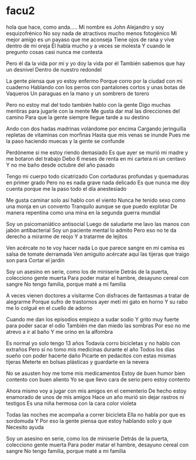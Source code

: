 # facu2

hola que hace, como anda.....
Mi nombre es John Alejandro y soy esquizofrénico
No soy nada de atractivos mucho menos fotogénico
Mi mejor amigo es un payaso que me aconseja
Tiene ojos de rana y vive dentro de mi oreja
Él habla mucho y a veces se molesta
Y cuando le pregunto cosas casi nunca me contesta

Pero él da la vida por mí y yo doy la vida por él
También sabemos que hay un desnivel
Dentro de nuestro redondel

La gente piensa que yo estoy enfermo
Porque corro por la ciudad con mi cuaderno
Hablando con los perros con pantalones cortos y unas botas de
Vaqueros
Un paraguas en la mano y un sombrero de torero

Pero no estoy mal del todo también hablo con la gente
Digo muchas mentiras para jugarle con la mente
Me gusta dar mal las direcciones del camino
Para que la gente siempre llegue tarde a su destino

Ando con dos hadas madrinas volándome por encima
Cargando jeringuilla repletas de vitaminas con morfinas
Hasta que mis venas se inunde
Pues me la paso haciendo muecas y la gente se confunde

Perdóneme si me estoy riendo demasiado
Es que ayer se murió mi madre y me botaron del trabajo
Debo 6 meses de renta en mi cartera ni un centavo
Y no me baño desde octubre del año pasado

Tengo mi cuerpo todo cicatrizado
Con cortaduras profundas y quemaduras en primer grado
Pero no es nada grave nada delicado
Es que nunca me doy cuenta porque me la paso todo el día anestesiado

Me gusta caminar solo así hablo con el viento
Nunca he tenido sexo como una monja en un convento
Tranquilo aunque se que puedo explotar
De manera repentina como una mina en la segunda guerra mundial

Soy un psicomaniático antisocial
Luego de saludarte me lavo las manos con jabón antibacterial
Soy un paciente mental lo admito
Pero eso no te da derecho a mirarme de reojo
Y a tratarme de lejitos

Ven acércate no te voy hacer nada
Lo que parece sangre en mi camisa es salsa de tomate derramada
Ven amiguito acércate aquí las tijeras que traigo son para
Cortar el jardín

Soy un asesino en serie, como los de miniserie
Detrás de la puerta, colecciono gente muerta
Para poder matar el hambre, desayuno cereal con sangre
No tengo familia, porque maté a mi familia

A veces vienen doctores a visitarme
Con disfraces de fantasmas a tratar de alegrarme
Porque sufro de trastornos ayer metí mi gato en horno
Y su rabo me lo colgué en el cuello de adorno

Cuando me dan los episodios empiezo a sudar sodio
Y grito muy fuerte para poder sacar el odio
También me dan miedo las sombras
Por eso no me atrevo a ir al baño
Y me orino en la alfombra

Es normal yo solo tengo 13 años
Todavía corro bicicletas y no hablo con extraños
Pero si no tomo mis medicinas durante el año
Todos los días sueño con poder hacerte daño
Picarte en pedacitos con estas mismas tijeras
Meterte en bolsas plásticas y guardarte en la nevera

No se asusten hoy me tome mis medicamentos
Estoy de buen humor bien contento con buen aliento
Yo se que llevo cara de serio pero estoy contento

Ahora mismo voy a jugar con mis amigos en el cementerio
De hecho estoy enamorado de unos de mis amigos
Hace un año murió sin dejar rastros ni testigos
Es una niña hermosa con la cara color violeta

Todas las noches me acompaña a correr bicicleta
Ella no habla por que es sordomuda
Y Por eso la gente piensa que estoy hablando solo y que
Necesito ayuda

Soy un asesino en serie, como los de miniserie
Detrás de la puerta, colecciono gente muerta
Para poder matar el hambre, desayuno cereal con sangre
No tengo familia, porque maté a mi familia
